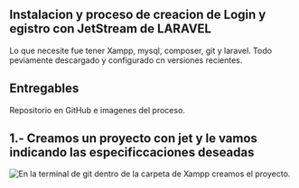 ## Instalacion y proceso de creacion de Login y egistro con JetStream de LARAVEL

Lo que necesite fue tener Xampp, mysql, composer, git y laravel. Todo peviamente descargado y configurado cn versiones recientes.

## Entregables
Repositorio en GitHub e imagenes del proceso.

## 1.- Creamos un proyecto con jet y le vamos indicando las especificcaciones deseadas
![En la terminal de git dentro de la carpeta de Xampp creamos el proyecto.](IMAGENES/1.Ppng)
